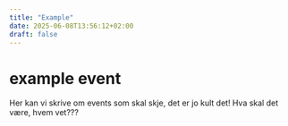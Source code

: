 ```yaml
---
title: "Example"
date: 2025-06-08T13:56:12+02:00
draft: false
---
```


# example event

Her kan vi skrive om events som skal skje, det er jo kult det!
Hva skal det være, hvem vet???